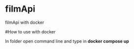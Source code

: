 # filmApi
filmApi with docker

#How to use with docker

In folder open command line and type in **docker compose up**
